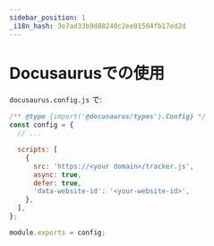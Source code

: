 ```yaml
---
sidebar_position: 1
_i18n_hash: 3e7ad33b9d88240c2ee01504fb17ed2d
---
```

# Docusaurusでの使用

`docusaurus.config.js` で:

```js
/** @type {import('@docusaurus/types').Config} */
const config = {
  // ...

  scripts: [
    {
      src: 'https://<your domain>/tracker.js',
      async: true,
      defer: true,
      'data-website-id': '<your-website-id>',
    },
  ],
};

module.exports = config;
```
